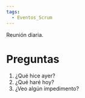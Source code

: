 ```yaml
---
tags:
  - Eventos_Scrum
---
```


Reunión diaria.
# Preguntas
1. ¿Qué hice ayer?
2. ¿Qué haré hoy?
3. ¿Veo algún impedimento?